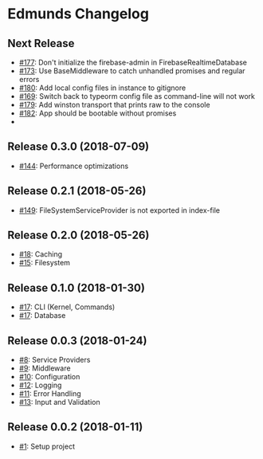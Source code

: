 # Edmunds Changelog

## Next Release

- [#177](https://github.com/LowieHuyghe/edmunds-js/issues/177): Don't initialize the firebase-admin in FirebaseRealtimeDatabase
- [#173](https://github.com/LowieHuyghe/edmunds-js/issues/173): Use BaseMiddleware to catch unhandled promises and regular errors
- [#180](https://github.com/LowieHuyghe/edmunds-js/issues/180): Add local config files in instance to gitignore
- [#169](https://github.com/LowieHuyghe/edmunds-js/issues/169): Switch back to typeorm config file as command-line will not work
- [#179](https://github.com/LowieHuyghe/edmunds-js/issues/179): Add winston transport that prints raw to the console
- [#182](https://github.com/LowieHuyghe/edmunds-js/issues/182): App should be bootable without promises
- 


## Release 0.3.0 (2018-07-09)

- [#144](https://github.com/LowieHuyghe/edmunds-js/issues/144): Performance optimizations


## Release 0.2.1 (2018-05-26)

- [#149](https://github.com/LowieHuyghe/edmunds-js/issues/149): FileSystemServiceProvider is not exported in index-file


## Release 0.2.0 (2018-05-26)

- [#18](https://github.com/LowieHuyghe/edmunds-js/issues/18): Caching
- [#15](https://github.com/LowieHuyghe/edmunds-js/issues/15): Filesystem


## Release 0.1.0 (2018-01-30)

- [#17](https://github.com/LowieHuyghe/edmunds-js/issues/17): CLI (Kernel, Commands)
- [#17](https://github.com/LowieHuyghe/edmunds-js/issues/17): Database


## Release 0.0.3 (2018-01-24)

- [#8](https://github.com/LowieHuyghe/edmunds-js/issues/8): Service Providers
- [#9](https://github.com/LowieHuyghe/edmunds-js/issues/9): Middleware
- [#10](https://github.com/LowieHuyghe/edmunds-js/issues/10): Configuration
- [#12](https://github.com/LowieHuyghe/edmunds-js/issues/12): Logging
- [#11](https://github.com/LowieHuyghe/edmunds-js/issues/11): Error Handling
- [#13](https://github.com/LowieHuyghe/edmunds-js/issues/13): Input and Validation


## Release 0.0.2 (2018-01-11)

- [#1](https://github.com/LowieHuyghe/edmunds-js/issues/1): Setup project
